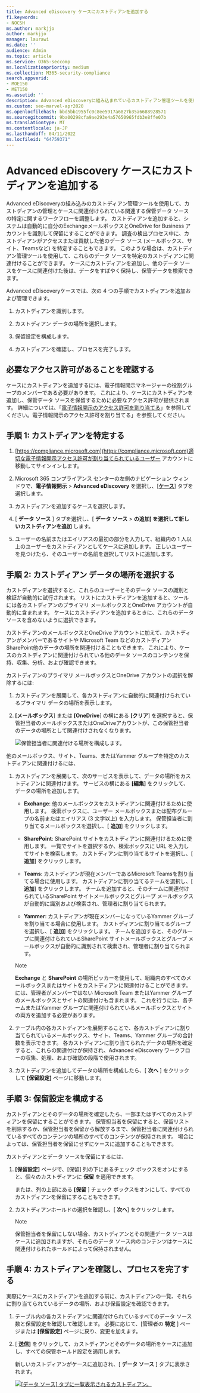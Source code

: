 ```yaml
---
title: Advanced eDiscovery ケースにカストディアンを追加する
f1.keywords:
- NOCSH
ms.author: markjjo
author: markjjo
manager: laurawi
ms.date: ''
audience: Admin
ms.topic: article
ms.service: O365-seccomp
ms.localizationpriority: medium
ms.collection: M365-security-compliance
search.appverid:
- MOE150
- MET150
ms.assetid: ''
description: Advanced eDiscoveryに組み込まれているカストディアン管理ツールを使用して、ワークフローを調整し、ケース内の関連データ ソースを特定する方法について説明します。
ms.custom: seo-marvel-apr2020
ms.openlocfilehash: bbd5bb1955fc0c8ee5917a6827b35a6688928571
ms.sourcegitcommit: 9ba00298cfa9ae293e4a57650965fdb3e8ffe07b
ms.translationtype: MT
ms.contentlocale: ja-JP
ms.lasthandoff: 04/11/2022
ms.locfileid: "64759371"
---
```

# <a name="add-custodians-to-an-advanced-ediscovery-case"></a>Advanced eDiscovery ケースにカストディアンを追加する

Advanced eDiscoveryの組み込みのカストディアン管理ツールを使用して、カストディアンの管理とケースに関連付けられている関連する保管データ ソースの特定に関するワークフローを調整します。 カストディアンを追加すると、システムは自動的に自分のExchangeメールボックスとOneDrive for Business アカウントを識別して保留にすることができます。 調査の検出プロセス中に、カストディアンがアクセスまたは貢献した他のデータ ソース (メールボックス、サイト、Teamsなど) を特定することもできます。 このような場合は、カストディアン管理ツールを使用して、これらのデータ ソースを特定のカストディアンに関連付けることができます。 ケースにカストディアンを追加し、他のデータ ソースをケースに関連付けた後は、データをすばやく保持し、保管データを検索できます。

Advanced eDiscoveryケースでは、次の 4 つの手順でカストディアンを追加および管理できます。

1. カストディアンを識別します。

2. カストディアン データの場所を選択します。

3. 保留設定を構成します。

4. カストディアンを確認し、プロセスを完了します。

## <a name="make-sure-you-have-the-necessary-permissions"></a>必要なアクセス許可があることを確認する

ケースにカストディアンを追加するには、電子情報開示マネージャーの役割グループのメンバーである必要があります。 これにより、ケースにカストディアンを追加し、保管データ ソースを保留するために必要なアクセス許可が提供されます。 詳細については、「[電子情報開示のアクセス許可を割り当てる](get-started-with-advanced-ediscovery.md#step-2-assign-ediscovery-permissions)」を参照してください。電子情報開示のアクセス許可を割り当てる」を参照してください。

## <a name="step-1-identify-custodians"></a>手順 1: カストディアンを特定する

1. [https://compliance.microsoft.com](https://compliance.microsoft.com)適切な電子情報開示アクセス許可が割り当てられているユーザー アカウントに移動してサインインします。

2. Microsoft 365 コンプライアンス センターの左側のナビゲーション ウィンドウで、**電子情報開示** > **Advanced eDiscovery** を選択し、[[**ケース**](https://go.microsoft.com/fwlink/p/?linkid=2173764)] タブを選択します。

3. カストディアンを追加するケースを選択します。

4. [ **データ ソース** ] タブを選択し、[ **データ ソース** > **の追加] を選択して新しいカストディアンを追加** します。

5. ユーザーの名前またはエイリアスの最初の部分を入力して、組織内の 1 人以上のユーザーをカストディアンとしてケースに追加します。 正しいユーザーを見つけたら、そのユーザーの名前を選択してリストに追加します。

## <a name="step-2-choose-custodian-data-locations"></a>手順 2: カストディアン データの場所を選択する

カストディアンを選択すると、これらのユーザーとそのデータ ソースの識別と検証が自動的に試行されます。 リストにカストディアンを追加すると、ツールには各カストディアンのプライマリ メールボックスとOneDrive アカウントが自動的に含まれます。 ケースにカストディアンを追加するときに、これらのデータ ソースを含めないように選択できます。

カストディアンのメールボックスとOneDrive アカウントに加えて、カストディアンがメンバーであるサイトや Microsoft Team などのカストディアンSharePoint他のデータの場所を関連付けることもできます。 これにより、ケースのカストディアンに関連付けられている他のデータ ソースのコンテンツを保持、収集、分析、および確認できます。

カストディアンのプライマリ メールボックスとOneDrive アカウントの選択を解除するには:

1. カストディアンを展開して、各カストディアンに自動的に関連付けられているプライマリ データの場所を表示します。

2. **[メールボックス**] または **[OneDrive**] の横にある **[クリア**] を選択すると、保管担当者のメールボックスまたはOneDriveアカウントが、この保管担当者のデータの場所として関連付けされなくなります。

   ![保管担当者に関連付ける場所を構成します。](../media/ConfigureCustodianLocations.png)

他のメールボックス、サイト、Teams、またはYammer グループを特定のカストディアンに関連付けるには、

1. カストディアンを展開して、次のサービスを表示して、データの場所をカストディアンに関連付けます。 サービスの横にある **[編集]** をクリックして、データの場所を追加します。

   - **Exchange**: 他のメールボックスをカストディアンに関連付けるために使用します。 検索ボックスに、ユーザー メールボックスまたは配布グループの名前またはエイリアス (3 文字以上) を入力します。 保管担当者に割り当てるメールボックスを選択し、[ **追加**] をクリックします。

   - **SharePoint**: SharePoint サイトをカストディアンに関連付けるために使用します。 一覧でサイトを選択するか、検索ボックスに URL を入力してサイトを検索します。 カストディアンに割り当てるサイトを選択し、[ **追加**] をクリックします。

   - **Teams**: カストディアンが現在メンバーであるMicrosoft Teamsを割り当てる場合に使用します。 カストディアンに割り当てるチームを選択し、[ **追加**] をクリックします。 チームを追加すると、そのチームに関連付けられているSharePoint サイトメールボックスとグループ メールボックスが自動的に識別および検索され、管理者に割り当てられます。

   - **Yammer**: カストディアンが現在メンバーになっているYammer グループを割り当てる場合に使用します。 カストディアンに割り当てるグループを選択し、[ **追加**] をクリックします。 チームを追加すると、そのグループに関連付けられているSharePoint サイトメールボックスとグループ メールボックスが自動的に識別されて検索され、管理者に割り当てられます。

   > [!NOTE]
   > **Exchange** と **SharePoint** の場所ピッカーを使用して、組織内のすべてのメールボックスまたはサイトをカストディアンに関連付けることができます。 には、管理者がメンバーではない Microsoft Team またはYammer グループのメールボックスとサイトの関連付けも含まれます。 これを行うには、各チームまたはYammer グループに関連付けられているメールボックスとサイトの両方を追加する必要があります。

2. テーブル内の各カストディアンを展開することで、各カストディアンに割り当てられているメールボックス、サイト、Teams、Yammer グループの合計数を表示できます。 各カストディアンに割り当てられたデータの場所を確定すると、これらの関連付けが保持され、Advanced eDiscovery ワークフローの収集、処理、および確認の段階で使用されます。

3. カストディアンを追加してデータの場所を構成したら、[ **次へ** ] をクリックして **[保留設定]** ページに移動します。  

## <a name="step-3-configure-hold-settings"></a>手順 3: 保留設定を構成する

 カストディアンとそのデータの場所を確定したら、一部またはすべてのカストディアンを保留にすることができます。 保管担当者を保留にすると、保留リストを削除するか、保管担当者を保留から解放するまで、保管担当者に関連付けられているすべてのコンテンツの場所のすべてのコンテンツが保持されます。 場合によっては、保管担当者を保留にせずにケースに追加することもできます。

カストディアンとデータ ソースを保留にするには、

1. **[保留設定]** ページで、[保留] 列の下にあるチェック ボックスをオンにすると、個々のカストディアンに **保留** を適用できます。

   または、列の上部にある **[保留** ] チェック ボックスをオンにして、すべてのカストディアンを保留にすることもできます。

2. カストディアンホールドの選択を確認し、[ **次へ**] をクリックします。

   > [!NOTE]
   > 保管担当者を保留にしない場合、カストディアンとその関連データ ソースはケースに追加されますが、それらのデータ ソース内のコンテンツはケースに関連付けられたホールドによって保持されません。

## <a name="step-4-review-the-custodians-and-complete-the-process"></a>手順 4: カストディアンを確認し、プロセスを完了する

実際にケースにカストディアンを追加する前に、カストディアンの一覧、それらに割り当てられているデータの場所、および保留設定を確認できます。

1. テーブル内の各カストディアンに関連付けられているすべてのデータ ソース数と保留設定を確認して確認します。 必要に応じて、[管理者の **特定** ] ページまたは **[保留設定]** ページに戻り、変更を加えます。

2. [ **送信]** をクリックして、カストディアンとそのデータの場所をケースに追加し、すべての保管ホールド設定を適用します。

   新しいカストディアンがケースに追加され、[ **データ ソース** ] タブに表示されます。

   [![[データ ソース] タブに一覧表示されるカストディアン。](../media/DataSourcesTab.png) ](../media/DataSourcesTab.png#lightbox)
